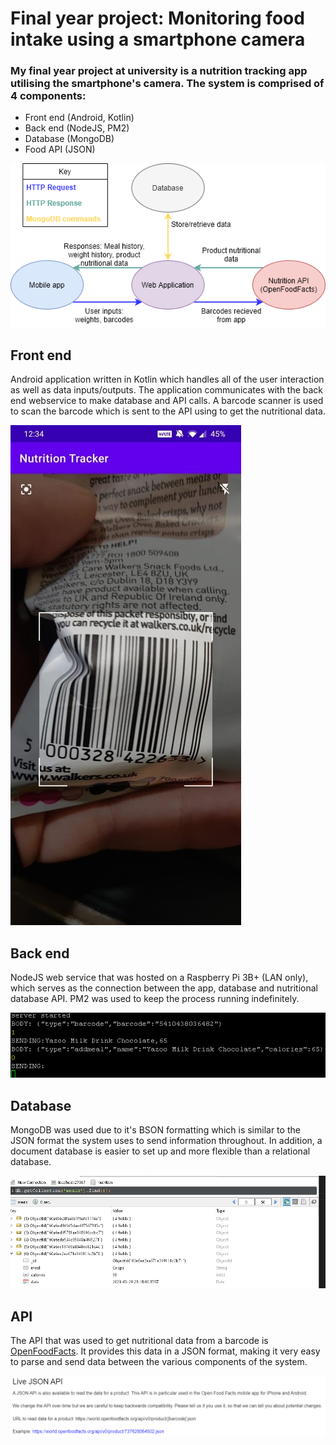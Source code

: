 # Final year project: Monitoring food intake using a smartphone camera
### My final year project at university is a nutrition tracking app utilising the smartphone's camera. The system is comprised of 4 components:
* Front end (Android, Kotlin)
* Back end (NodeJS, PM2)
* Database (MongoDB)
* Food API (JSON)

![Architecture](/readme_img/architecture.png)

## Front end
Android application written in Kotlin which handles all of the user interaction as well as data inputs/outputs. The application communicates with the back end webservice to make database and API calls. A barcode scanner is used to scan the barcode which is sent to the API using to get the nutritional data.

![Barcode Scanner](/readme_img/barcode.jpeg)

## Back end
NodeJS web service that was hosted on a Raspberry Pi 3B+ (LAN only), which serves as the connection between the app, database and nutritional database API. PM2 was used to keep the process running indefinitely.

![NodeJS Console](/readme_img/node.png)

## Database
MongoDB was used due to it's BSON formatting which is similar to the JSON format the system uses to send information throughout. In addition, a document database is easier to set up and more flexible than a relational database.

![MongoDB Database in Robo3T](/readme_img/mongo.png)


## API
The API that was used to get nutritional data from a barcode is [OpenFoodFacts](https://world.openfoodfacts.org/). It provides this data in a JSON format, making it very easy to parse and send data between the various components of the system.

![OpenFoodFacts](/readme_img/open.png)
